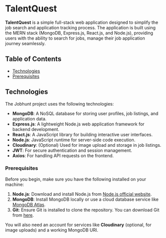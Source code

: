 # TalentQuest

**TalentQuest** is a simple full-stack web application designed to simplify the job search and application tracking process. The application is built using the MERN stack (MongoDB, Express.js, React.js, and Node.js), providing users with the ability to search for jobs, manage their job application journey seamlessly.

## Table of Contents

- [Technologies](#technologies)
- [Prerequisites](#Prerequisites)

## Technologies

The Jobhunt project uses the following technologies:

- **MongoDB**: A NoSQL database for storing user profiles, job listings, and application data.
- **Express.js**: A lightweight Node.js web application framework for backend development.
- **React.js**: A JavaScript library for building interactive user interfaces.
- **Node.js**: JavaScript runtime for server-side code execution.
- **Cloudinary**: (Optional) Used for image upload and storage in job listings.
- **JWT**: For secure authentication and session management.
- **Axios**: For handling API requests on the frontend.

### Prerequisites

Before you begin, make sure you have the following installed on your machine:

1. **Node.js**: Download and install Node.js from [Node.js official website](https://nodejs.org/).
2. **MongoDB**: Install MongoDB locally or use a cloud database service like [MongoDB Atlas](https://www.mongodb.com/cloud/atlas).
3. **Git**: Ensure Git is installed to clone the repository. You can download Git from [here](https://git-scm.com/).

You will also need an account for services like **Cloudinary** (optional, for image uploads) and a working MongoDB URI.
